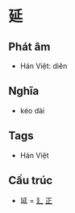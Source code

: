 # 延

## Phát âm
* Hán Việt: diên

## Nghĩa
* kéo dài

## Tags
* Hán Việt

## Cấu trúc
* 延 = [廴](廴.md) [正](正.md)

<script>window.HANZI_FIELD='延';</script>